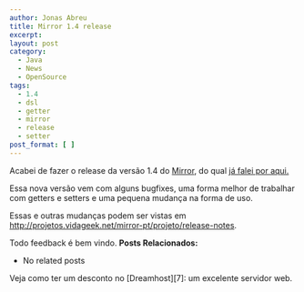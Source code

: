 ```yaml
---
author: Jonas Abreu
title: Mirror 1.4 release
excerpt:
layout: post
category:
  - Java
  - News
  - OpenSource
tags:
  - 1.4
  - dsl
  - getter
  - mirror
  - release
  - setter
post_format: [ ]
---
```

Acabei de fazer o release da versão 1.4 do [Mirror][1], do qual [já falei por aqui.][2]

Essa nova versão vem com alguns bugfixes, uma forma melhor de trabalhar com getters e setters e uma pequena mudança na forma de uso.

Essas e outras mudanças podem ser vistas em <http://projetos.vidageek.net/mirror-pt/projeto/release-notes>.

Todo feedback é bem vindo. 
**Posts Relacionados:** 
*   No related posts










Veja como ter um desconto no [Dreamhost][7]: um excelente servidor web.

 [1]: http://projetos.vidageek.net/mirror-pt
 [2]: http://vidageek.net/2008/11/16/mirror-dsl/






